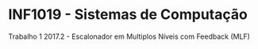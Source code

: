 # INF1019 - Sistemas de Computação

Trabalho 1 2017.2 - Escalonador em Multiplos Níveis com Feedback (MLF)
